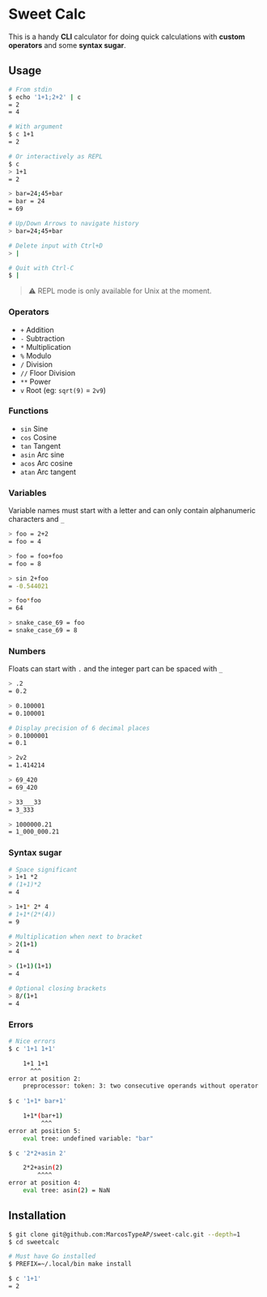 # Sweet Calc

This is a handy **CLI** calculator for doing quick calculations with **custom operators** and some **syntax sugar**.

## Usage
```bash
# From stdin
$ echo '1+1;2+2' | c
= 2
= 4

# With argument
$ c 1+1
= 2

# Or interactively as REPL
$ c
> 1+1
= 2

> bar=24;45+bar
= bar = 24
= 69

# Up/Down Arrows to navigate history
> bar=24;45+bar

# Delete input with Ctrl+D
> |

# Quit with Ctrl-C
$ |
```

> ⚠️ REPL mode is only available for Unix at the moment.

### Operators

- `+` Addition
- `-` Subtraction
- `*` Multiplication
- `%` Modulo
- `/` Division
- `//` Floor Division
- `**` Power
- `v` Root (eg: `sqrt(9)` = `2v9`)

### Functions

- `sin` Sine
- `cos` Cosine
- `tan` Tangent
- `asin` Arc sine
- `acos` Arc cosine
- `atan` Arc tangent

### Variables

Variable names must start with a letter and can only contain alphanumeric characters and `_`
```bash
> foo = 2+2
= foo = 4

> foo = foo+foo
= foo = 8

> sin 2+foo
= -0.544021

> foo*foo
= 64

> snake_case_69 = foo
= snake_case_69 = 8
```

### Numbers

Floats can start with `.` and the integer part can be spaced with `_`
```bash
> .2
= 0.2

> 0.100001
= 0.100001

# Display precision of 6 decimal places
> 0.1000001
= 0.1

> 2v2
= 1.414214

> 69_420
= 69_420

> 33___33
= 3_333

> 1000000.21
= 1_000_000.21
```

### Syntax sugar

```bash
# Space significant
> 1+1 *2
# (1+1)*2
= 4

> 1+1* 2* 4
# 1+1*(2*(4))
= 9

# Multiplication when next to bracket
> 2(1+1)
= 4

> (1+1)(1+1)
= 4

# Optional closing brackets
> 8/(1+1
= 4
```
### Errors
```bash
# Nice errors
$ c '1+1 1+1'

    1+1 1+1
      ^^^
error at position 2:
    preprocessor: token: 3: two consecutive operands without operator
    
$ c '1+1* bar+1'

    1+1*(bar+1)
         ^^^
error at position 5:
    eval tree: undefined variable: "bar"

$ c '2*2+asin 2'

    2*2+asin(2)
        ^^^^
error at position 4:
    eval tree: asin(2) = NaN
```

## Installation
```bash
$ git clone git@github.com:MarcosTypeAP/sweet-calc.git --depth=1
$ cd sweetcalc

# Must have Go installed
$ PREFIX=~/.local/bin make install

$ c '1+1'
= 2
```
